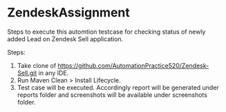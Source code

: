 # ZendeskAssignment
Steps to execute this automtion testcase for checking status of newly added Lead on Zendesk Sell application.

Steps:
1. Take clone of https://github.com/AutomationPractice520/Zendesk-Sell.git in any IDE.
2. Run Maven Clean > Install Lifecycle.
3. Test case will be executed. Accordingly report will be generated under reports folder and screenshots will be available under screenshots folder.
